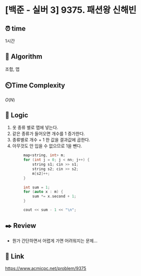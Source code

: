 # [백준 - 실버 3] 9375. 패션왕 신해빈
 
## ⏰  **time**
1시간

## :pushpin: **Algorithm**
조합, 맵

## ⏲️**Time Complexity**
$O(N)$

## :round_pushpin: **Logic**
1. 옷 종류 별로 맵에 넣는다.
2. 같은 종류가 들어오면 개수를 1 증가한다.
3. 종류별로 개수 + 1 한 값을 결과값에 곱한다.
4. 아무것도 안 입을 수 없으므로 1을 뺀다.
   ```cpp
		map<string, int> m;
		for (int j = 0; j < nn; j++) {
			string s1; cin >> s1;
			string s2; cin >> s2;
			m[s2]++;
		}
		
		int sum = 1;
		for (auto x : m) {
			sum *= x.second + 1;
		}

		cout << sum - 1 << "\n";
   ```

## :black_nib: **Review**
- 뭔가 간단하면서 어렵게 가면 어려워지는 문제...

## 📡 Link
https://www.acmicpc.net/problem/9375
